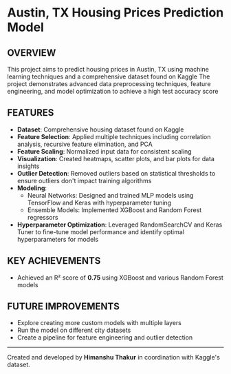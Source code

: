 # Austin, TX Housing Prices Prediction Model

## OVERVIEW
This project aims to predict housing prices in Austin, TX using machine learning techniques and a comprehensive dataset found on Kaggle
The project demonstrates advanced data preprocessing techniques, feature engineering, and model optimization to achieve a high test accuracy score

## FEATURES
- **Dataset**: Comprehensive housing dataset found on Kaggle
- **Feature Selection**: Applied multiple techniques including correlation analysis, recursive feature elimination, and PCA
- **Feature Scaling**: Normalized input data for consistent scaling
- **Visualization**: Created heatmaps, scatter plots, and bar plots for data insights
- **Outlier Detection**: Removed outliers based on statistical thresholds to ensure outliers don't impact training algorithms
- **Modeling**:
  - Neural Networks: Designed and trained MLP models using TensorFlow and Keras with hyperparameter tuning
  - Ensemble Models: Implemented XGBoost and Random Forest regressors
- **Hyperparameter Optimization**: Leveraged RandomSearchCV and Keras Tuner to fine-tune model performance and identify optimal hyperparameters for models

## KEY ACHIEVEMENTS
- Achieved an R² score of **0.75** using XGBoost and various Random Forest models

## FUTURE IMPROVEMENTS
- Explore creating more custom models with multiple layers
- Run the model on different city datasets
- Create a pipeline for feature engineering and outlier detection

---

Created and developed by **Himanshu Thakur** in coordination with Kaggle's dataset.

